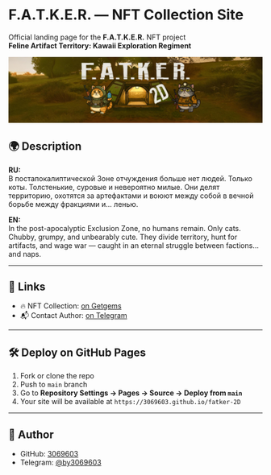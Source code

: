 # F.A.T.K.E.R. — NFT Collection Site

Official landing page for the **F.A.T.K.E.R.** NFT project  
**Feline Artifact Territory: Kawaii Exploration Regiment**

![Banner](banner.png)

## 🌍 Description

**RU:**  
В постапокалиптической Зоне отчуждения больше нет людей. Только коты. Толстенькие, суровые и невероятно милые. Они делят территорию, охотятся за артефактами и воюют между собой в вечной борьбе между фракциями и… ленью.

**EN:**  
In the post-apocalyptic Exclusion Zone, no humans remain. Only cats. Chubby, grumpy, and unbearably cute. They divide territory, hunt for artifacts, and wage war — caught in an eternal struggle between factions... and naps.

---

## 🔗 Links

- 🔥 NFT Collection: [on Getgems](https://getgems.io/FATKER-2D)
- 📬 Contact Author: [on Telegram](https://t.me/by3069603)

---

## 🛠 Deploy on GitHub Pages

1. Fork or clone the repo
2. Push to `main` branch
3. Go to **Repository Settings → Pages → Source → Deploy from `main`**
4. Your site will be available at `https://3069603.github.io/fatker-2D`

---

## 👤 Author

- GitHub: [3069603](https://github.com/3069603)
- Telegram: [@by3069603](https://t.me/by3069603)
